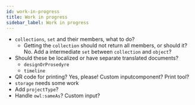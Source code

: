```yaml
---
id: work-in-progress
title: Work in progress
sidebar_label: Work in progress
---
```


* `collections`, `set` and their members, what to do?
    - Getting the `collection` should not return all members, or should it? No. Add a intermediate `set` between `collection` and `object`?
* Should these be localized or have separate translated documents?
    - `designOrProsedyre`
    - `timeline`
* QR code for printing? Yes, please! Custom inputcomponent? Print tool?
* `storage` needs some work
* Add `projectType`?
* Handle `owl:sameAs`? Custom input?